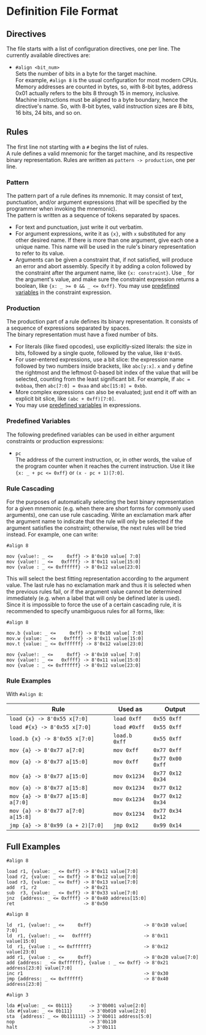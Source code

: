# Definition File Format

## Directives

The file starts with a list of configuration directives, one per line.
The currently available directives are:

- ```#align <bit_num>```  
Sets the number of bits in a byte for the target machine.  
For example, ```#align 8``` is the usual configuration for
most modern CPUs.  
Memory addresses are counted in bytes, so, with 8-bit bytes,
address 0x01 actually refers to the bits 8 through 15 in
memory, inclusive.  
Machine instructions must be aligned to a byte boundary,
hence the directive's name. So, with 8-bit bytes, valid
instruction sizes are 8 bits, 16 bits, 24 bits, and so on.

## Rules

The first line not starting with a ```#``` begins the list of rules.  
A rule defines a valid mnemonic for the target machine, and its
respective binary representation.
Rules are written as ```pattern -> production```, one per line.

### Pattern

The pattern part of a rule defines its mnemonic. It may consist of
text, punctuation, and/or argument expressions (that will be
specified by the programmer when invoking the mnemonic).  
The pattern is written as a sequence of tokens separated by spaces.  
- For text and punctuation, just write it out verbatim.
- For argument expressions, write it as ```{x}```, with ```x```
substituted for any other desired name. If there is more than one
argument, give each one a unique name. This name will be used
in the rule's binary representation to refer to its value.
- Arguments can be given a constraint that, if not
satisfied, will produce an error and abort assembly. Specify it
by adding a colon followed by the constraint after the argument
name, like ```{x: constraint}```. Use ```_``` for the argument's
value, and make sure the constraint expression returns a boolean,
like ```{x: _ >= 0 && _ <= 0xff}```. You may use [predefined
variables](#predefined-variables) in the constraint expression.

### Production

The production part of a rule defines its binary representation.
It consists of a sequence of expressions separated by spaces.  
The binary representation must have a fixed number of bits.  
- For literals (like fixed opcodes), use explicitly-sized literals:
the size in bits, followed by a single quote, followed by the value, like ```8'0x05```.
- For user-entered expressions, use a bit slice:
the expression name followed by two numbers inside brackets, like ```abc[y:x]```.
```x``` and ```y``` define the rightmost and the leftmost 0-based bit index
of the value that will be selected, counting from the least significant bit.
For example, if ```abc = 0xbbaa```, then ```abc[7:0] = 0xaa``` and ```abc[15:8] = 0xbb```.
- More complex expressions can also be evaluated; just end it off with an
explicit bit slice, like ```(abc + 0xff)[7:0]```.
- You may use [predefined variables](#predefined-variables) in expressions.

### Predefined Variables

The following predefined variables can be used in either argument constraints
or production expressions:
- ```pc```  
The address of the current instruction, or, in other words, the
value of the program counter when it reaches the current instruction.
Use it like ```{x: _ + pc <= 0xff}``` or ```(x - pc + 1)[7:0]```.

### Rule Cascading

For the purposes of automatically selecting the best binary
representation for a given mnemonic (e.g. when there are short
forms for commonly used arguments), one can use rule cascading.
Write an exclamation mark after the argument name to indicate
that the rule will only be selected if the argument satisfies
the constraint; otherwise, the next rules will be tried instead.
For example, one can write:

```
#align 8

mov {value!: _ <=     0xff} -> 8'0x10 value[ 7:0]
mov {value!: _ <=   0xffff} -> 8'0x11 value[15:0]
mov {value : _ <= 0xffffff} -> 8'0x12 value[23:0]
```

This will select the best fitting representation according to
the argument value. The last rule has no exclamation mark and
thus it is selected when the previous rules fail, or if the
argument value cannot be determined immediately (e.g. when
a label that will only be defined later is used).  
Since it is impossible to force the use of a certain cascading
rule, it is recommended to specify unambiguous rules for all
forms, like:

```
#align 8

mov.b {value: _ <=     0xff} -> 8'0x10 value[ 7:0]
mov.w {value: _ <=   0xffff} -> 8'0x11 value[15:0]
mov.t {value: _ <= 0xffffff} -> 8'0x12 value[23:0]

mov {value!: _ <=     0xff} -> 8'0x10 value[ 7:0]
mov {value!: _ <=   0xffff} -> 8'0x11 value[15:0]
mov {value : _ <= 0xffffff} -> 8'0x12 value[23:0]
```

### Rule Examples

With ```#align 8```:

Rule | Used as | Output
-----|---------|--------
```load {x} -> 8'0x55 x[7:0]``` | ```load 0xff``` | ```0x55 0xff```
```load #{x} -> 8'0x55 x[7:0]``` | ```load #0xff``` | ```0x55 0xff```
```load.b {x} -> 8'0x55 x[7:0]``` | ```load.b 0xff``` | ```0x55 0xff```
```mov {a} -> 8'0x77 a[7:0]``` | ```mov 0xff``` | ```0x77 0xff```
```mov {a} -> 8'0x77 a[15:0]``` | ```mov 0xff``` | ```0x77 0x00 0xff```
```mov {a} -> 8'0x77 a[15:0]``` | ```mov 0x1234``` | ```0x77 0x12 0x34```
```mov {a} -> 8'0x77 a[15:8]``` | ```mov 0x1234``` | ```0x77 0x12```
```mov {a} -> 8'0x77 a[15:8] a[7:0]``` | ```mov 0x1234``` | ```0x77 0x12 0x34```
```mov {a} -> 8'0x77 a[7:0] a[15:8]``` | ```mov 0x1234``` | ```0x77 0x34 0x12```
```jmp {a} -> 8'0x99 (a + 2)[7:0]``` | ```jmp 0x12``` | ```0x99 0x14```

## Full Examples

```
#align 8

load r1, {value: _ <= 0xff} -> 8'0x11 value[7:0]
load r2, {value: _ <= 0xff} -> 8'0x12 value[7:0]
load r3, {value: _ <= 0xff} -> 8'0x13 value[7:0]
add  r1, r2                 -> 8'0x21
sub  r3, {value: _ <= 0xff} -> 8'0x33 value[7:0]
jnz  {address: _ <= 0xffff} -> 8'0x40 address[15:0]
ret                         -> 8'0x50
```

```
#align 8

ld  r1, {value!: _ <=     0xff}                   -> 8'0x10 value[ 7:0]
ld  r1, {value!: _ <=   0xffff}                   -> 8'0x11 value[15:0]
ld  r1, {value : _ <= 0xffffff}                   -> 8'0x12 value[23:0]
add r1, {value : _ <=     0xff}                   -> 8'0x20 value[7:0]
add {address: _ <= 0xffffff}, {value : _ <= 0xff} -> 8'0x21 address[23:0] value[7:0]
inc r1                                            -> 8'0x30
jmp {address: _ <= 0xffffff}                      -> 8'0x40 address[23:0]
```

```
#align 3

lda #{value: _ <= 0b111}      -> 3'0b001 value[2:0]
ldx #{value: _ <= 0b111}      -> 3'0b010 value[2:0]
sta  {address: _ <= 0b111111} -> 3'0b011 address[5:0]
nop                           -> 3'0b110
halt                          -> 3'0b111
```